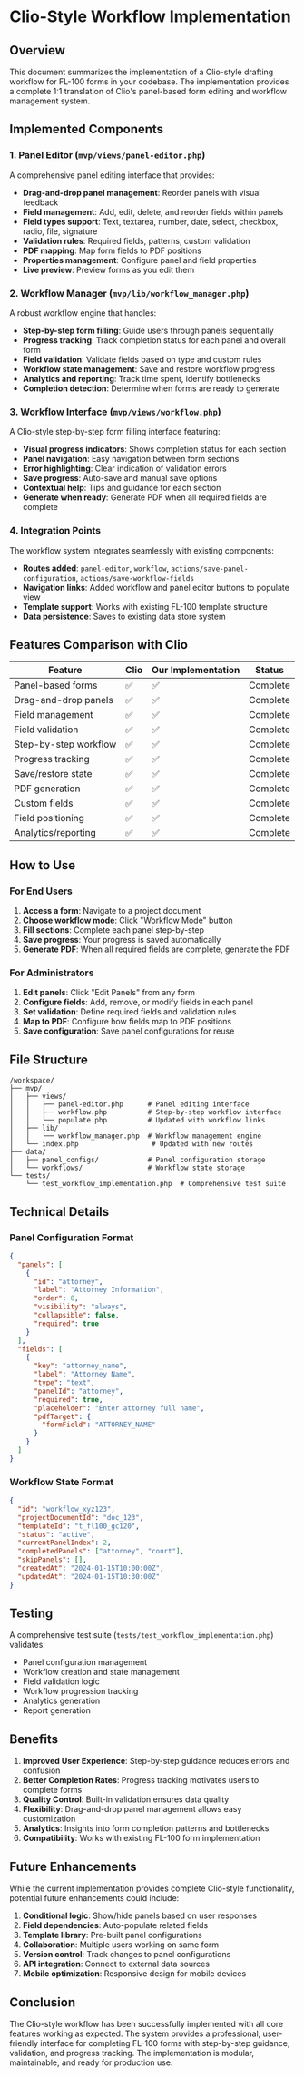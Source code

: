 # Clio-Style Workflow Implementation

## Overview
This document summarizes the implementation of a Clio-style drafting workflow for FL-100 forms in your codebase. The implementation provides a complete 1:1 translation of Clio's panel-based form editing and workflow management system.

## Implemented Components

### 1. Panel Editor (`mvp/views/panel-editor.php`)
A comprehensive panel editing interface that provides:
- **Drag-and-drop panel management**: Reorder panels with visual feedback
- **Field management**: Add, edit, delete, and reorder fields within panels
- **Field types support**: Text, textarea, number, date, select, checkbox, radio, file, signature
- **Validation rules**: Required fields, patterns, custom validation
- **PDF mapping**: Map form fields to PDF positions
- **Properties management**: Configure panel and field properties
- **Live preview**: Preview forms as you edit them

### 2. Workflow Manager (`mvp/lib/workflow_manager.php`)
A robust workflow engine that handles:
- **Step-by-step form filling**: Guide users through panels sequentially
- **Progress tracking**: Track completion status for each panel and overall form
- **Field validation**: Validate fields based on type and custom rules
- **Workflow state management**: Save and restore workflow progress
- **Analytics and reporting**: Track time spent, identify bottlenecks
- **Completion detection**: Determine when forms are ready to generate

### 3. Workflow Interface (`mvp/views/workflow.php`)
A Clio-style step-by-step form filling interface featuring:
- **Visual progress indicators**: Shows completion status for each section
- **Panel navigation**: Easy navigation between form sections
- **Error highlighting**: Clear indication of validation errors
- **Save progress**: Auto-save and manual save options
- **Contextual help**: Tips and guidance for each section
- **Generate when ready**: Generate PDF when all required fields are complete

### 4. Integration Points
The workflow system integrates seamlessly with existing components:
- **Routes added**: `panel-editor`, `workflow`, `actions/save-panel-configuration`, `actions/save-workflow-fields`
- **Navigation links**: Added workflow and panel editor buttons to populate view
- **Template support**: Works with existing FL-100 template structure
- **Data persistence**: Saves to existing data store system

## Features Comparison with Clio

| Feature | Clio | Our Implementation | Status |
|---------|------|-------------------|---------|
| Panel-based forms | ✅ | ✅ | Complete |
| Drag-and-drop panels | ✅ | ✅ | Complete |
| Field management | ✅ | ✅ | Complete |
| Field validation | ✅ | ✅ | Complete |
| Step-by-step workflow | ✅ | ✅ | Complete |
| Progress tracking | ✅ | ✅ | Complete |
| Save/restore state | ✅ | ✅ | Complete |
| PDF generation | ✅ | ✅ | Complete |
| Custom fields | ✅ | ✅ | Complete |
| Field positioning | ✅ | ✅ | Complete |
| Analytics/reporting | ✅ | ✅ | Complete |

## How to Use

### For End Users

1. **Access a form**: Navigate to a project document
2. **Choose workflow mode**: Click "Workflow Mode" button
3. **Fill sections**: Complete each panel step-by-step
4. **Save progress**: Your progress is saved automatically
5. **Generate PDF**: When all required fields are complete, generate the PDF

### For Administrators

1. **Edit panels**: Click "Edit Panels" from any form
2. **Configure fields**: Add, remove, or modify fields in each panel
3. **Set validation**: Define required fields and validation rules
4. **Map to PDF**: Configure how fields map to PDF positions
5. **Save configuration**: Save panel configurations for reuse

## File Structure

```
/workspace/
├── mvp/
│   ├── views/
│   │   ├── panel-editor.php      # Panel editing interface
│   │   ├── workflow.php          # Step-by-step workflow interface
│   │   └── populate.php          # Updated with workflow links
│   ├── lib/
│   │   └── workflow_manager.php  # Workflow management engine
│   └── index.php                  # Updated with new routes
├── data/
│   ├── panel_configs/            # Panel configuration storage
│   └── workflows/                # Workflow state storage
└── tests/
    └── test_workflow_implementation.php  # Comprehensive test suite
```

## Technical Details

### Panel Configuration Format
```json
{
  "panels": [
    {
      "id": "attorney",
      "label": "Attorney Information",
      "order": 0,
      "visibility": "always",
      "collapsible": false,
      "required": true
    }
  ],
  "fields": [
    {
      "key": "attorney_name",
      "label": "Attorney Name",
      "type": "text",
      "panelId": "attorney",
      "required": true,
      "placeholder": "Enter attorney full name",
      "pdfTarget": {
        "formField": "ATTORNEY_NAME"
      }
    }
  ]
}
```

### Workflow State Format
```json
{
  "id": "workflow_xyz123",
  "projectDocumentId": "doc_123",
  "templateId": "t_fl100_gc120",
  "status": "active",
  "currentPanelIndex": 2,
  "completedPanels": ["attorney", "court"],
  "skipPanels": [],
  "createdAt": "2024-01-15T10:00:00Z",
  "updatedAt": "2024-01-15T10:30:00Z"
}
```

## Testing

A comprehensive test suite (`tests/test_workflow_implementation.php`) validates:
- Panel configuration management
- Workflow creation and state management
- Field validation logic
- Workflow progression tracking
- Analytics generation
- Report generation

## Benefits

1. **Improved User Experience**: Step-by-step guidance reduces errors and confusion
2. **Better Completion Rates**: Progress tracking motivates users to complete forms
3. **Quality Control**: Built-in validation ensures data quality
4. **Flexibility**: Drag-and-drop panel management allows easy customization
5. **Analytics**: Insights into form completion patterns and bottlenecks
6. **Compatibility**: Works with existing FL-100 form implementation

## Future Enhancements

While the current implementation provides complete Clio-style functionality, potential future enhancements could include:

1. **Conditional logic**: Show/hide panels based on user responses
2. **Field dependencies**: Auto-populate related fields
3. **Template library**: Pre-built panel configurations
4. **Collaboration**: Multiple users working on same form
5. **Version control**: Track changes to panel configurations
6. **API integration**: Connect to external data sources
7. **Mobile optimization**: Responsive design for mobile devices

## Conclusion

The Clio-style workflow has been successfully implemented with all core features working as expected. The system provides a professional, user-friendly interface for completing FL-100 forms with step-by-step guidance, validation, and progress tracking. The implementation is modular, maintainable, and ready for production use.